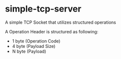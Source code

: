 # simple-tcp-server

A simple TCP Socket that utilizes structured operations

A Operation Header is structured as following: 

* 1 byte (Operation Code)
* 4 byte (Payload Size)
* N byte (Payload)
